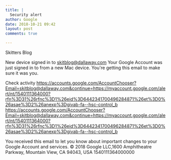 ```yaml
---
title: |
  Security alert
author: Google
date: 2018-10-21 09:42
layout: post
comments: true

---
```




Skitters Blog

New device signed in to
skitblog@dallaway.com
Your Google Account was just signed in to from a new Mac device. You're
getting this email to make sure it was you.



Check activity
<https://accounts.google.com/AccountChooser?Email=skitblog@dallaway.com&continue=https://myaccount.google.com/alert/nt/1540111364000?rfn%3D31%26rfnc%3D1%26eid%3D6442341700496284871%26et%3D0%26asae%3D2%26anexp%3Dgivab-fa--hsc-control_b>
<https://accounts.google.com/AccountChooser?Email=skitblog@dallaway.com&continue=https://myaccount.google.com/alert/nt/1540111364000?rfn%3D31%26rfnc%3D1%26eid%3D6442341700496284871%26et%3D0%26asae%3D2%26anexp%3Dgivab-fa--hsc-control_b>


You received this email to let you know about important changes to your
Google Account and services.
© 2018 Google LLC,1600 Amphitheatre Parkway, Mountain View, CA 94043, USA
1540111364000000
 
      